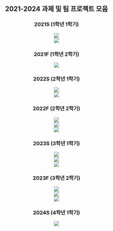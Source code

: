 <div align=center> 
<h2> 2021-2024 과제 및 팀 프로젝트 모음 </h2>

<h3>2021S (1학년 1학기)</h3> 
<a href="https://github.com/coolho1129/undergraduate/tree/main/Interactive-Programming">
<img src="https://img.shields.io/badge/Interactive Programming-FFB74D?style=for-the-badge&logo=python&logoColor=white">
</a>
  <br>

<a href="https://github.com/coolho1129/undergraduate/tree/main/Software-and-problem-solving">
<img src="https://img.shields.io/badge/Software and problem solving-FF8A65?style=for-the-badge&logo=python&logoColor=white">
</a>

<h3> 2021F (1학년 2학기)</h3>
<a href="https://github.com/coolho1129/undergraduate/tree/main/Basic-Programming">
<img src="https://img.shields.io/badge/Basic Programming-4DB6AC?style=for-the-badge&logo=C&logoColor=white">
</a>

<h3> 2022S (2학년 1학기)</h3>
<a href="https://github.com/coolho1129/undergraduate/tree/main/Data-Structure">
<img src="https://img.shields.io/badge/Data Structure-81C784?style=for-the-badge&logo=C&logoColor=white">
</a><br>

<a href="https://github.com/coolho1129/undergraduate/tree/main/Java-Programming">
<img src="https://img.shields.io/badge/Java Programming-FFD54F?style=for-the-badge&logo=OpenJDK&logoColor=white">
</a>

<h3> 2022F (2학년 2학기)</h3>

<a href="https://github.com/coolho1129/undergraduate/tree/main/RISC-V">
<img src="https://img.shields.io/badge/RISC V-283272?style=for-the-badge&logo=risc-v&logoColor=white"></a><br>

<a href="https://github.com/coolho1129/undergraduate/tree/main/System-Programming">
<img src="https://img.shields.io/badge/System Programming-4FC3F7?style=for-the-badge&logo=C&logoColor=white"></a><br>

<a href="https://github.com/coolho1129/undergraduate/tree/main/Linear-Algebra-Programming-Project">
<img src="https://img.shields.io/badge/Linear Algebra Programming Project-BA68C8?style=for-the-badge&logo=python&logoColor=white">
</a>

<h3> 2023S (3학년 1학기)</h3>
<a href="https://github.com/coolho1129/undergraduate/tree/main/Algorithm1">
<img src="https://img.shields.io/badge/Algorithm1-64B5F6?style=for-the-badge&logo=python&logoColor=white">
</a><br>

<a href="https://github.com/coolho1129/undergraduate/tree/main/Network-Programming">
<img src="https://img.shields.io/badge/Network Programming-FDD835?style=for-the-badge&logo=C&logoColor=white">
</a><br>
  
<a href="https://github.com/coolho1129/undergraduate/tree/main/Artificial-Intelligenc">
<img src="https://img.shields.io/badge/Artificial Intelligence-FF8A65?style=for-the-badge&logo=python&logoColor=white">
</a>

<h3> 2023F (3학년 2학기)</h3>
<a href="https://github.com/coolho1129/undergraduate/tree/main/Database">
<img src="https://img.shields.io/badge/Database-FFB74D?style=for-the-badge&logo=oracle&logoColor=white">
</a><br>

<a href="https://github.com/coolho1129/undergraduate/tree/main/Algorithm2">
<img src="https://img.shields.io/badge/Algorithm2-4FC3F7?style=for-the-badge&logo=python&logoColor=white">
</a><br>

<a href="https://github.com/coolho1129/undergraduate/tree/main/Introduction-to-Machine-Learning">
<img src="https://img.shields.io/badge/Introduction to Machine Learning-9575CD?style=for-the-badge&logo=python&logoColor=white">
</a>

<h3> 2024S (4학년 1학기)</h3>
<a href="https://github.com/coolho1129/undergraduate/tree/main/DeepLearning">
  <img src="https://img.shields.io/badge/Deep Learning-AED581?style=for-the-badge&logo=python&logoColor=white">
</a>
</div>
